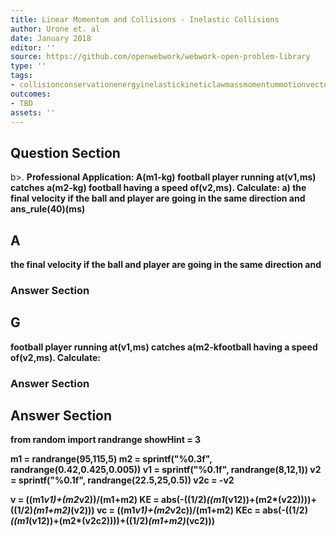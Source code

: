 ```yaml
---
title: Linear Momentum and Collisions - Inelastic Collisions
author: Urone et. al
date: January 2018
editor: ''
source: https://github.com/openwebwork/webwork-open-problem-library
type: ''
tags:
- collisionconservationenergyinelastickineticlawmassmomentummotionvectorvelocity
outcomes:
- TBD
assets: ''
---
```


## Question Section 

b>.
<b>Professional Application:<b> A(m1-kg) football player running at(v1,ms) catches a(m2-kg) football having a speed of(v2,ms). Calculate: 
a) the final velocity if the ball and player are going in the same direction and 
ans_rule(40)(ms)

## A
the final velocity if the ball and player are going in the same direction and 
### Answer Section
## G
football player running at(v1,ms) catches a(m2-kfootball having a speed of(v2,ms). Calculate: 
### Answer Section


## Answer Section

from random import randrange
showHint = 3

m1 = randrange(95,115,5)
m2 = sprintf("%0.3f", randrange(0.42,0.425,0.005))
v1 = sprintf("%0.1f", randrange(8,12,1))
v2 = sprintf("%0.1f", randrange(22.5,25,0.5))
v2c = -v2

v = ((m1*v1)+(m2*v2))/(m1+m2)
KE = abs(-((1/2)*((m1*(v1**2))+(m2*(v2**2))))+((1/2)*(m1+m2)*(v**2)))
vc = ((m1*v1)+(m2*v2c))/(m1+m2)
KEc = abs(-((1/2)*((m1*(v1**2))+(m2*(v2c**2))))+((1/2)*(m1+m2)*(vc**2)))